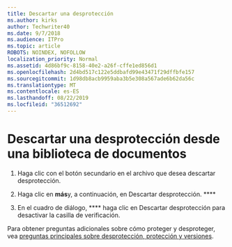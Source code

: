 ```yaml
---
title: Descartar una desprotección
ms.author: kirks
author: Techwriter40
ms.date: 9/7/2018
ms.audience: ITPro
ms.topic: article
ROBOTS: NOINDEX, NOFOLLOW
localization_priority: Normal
ms.assetid: 4d86bf9c-8158-40e2-a26f-cffe1ed856d1
ms.openlocfilehash: 2d4bd517c122e5ddbafd99e43471f29dffbfe157
ms.sourcegitcommit: 1d98db8acb9959aba3b5e308a567ade6b62da56c
ms.translationtype: MT
ms.contentlocale: es-ES
ms.lasthandoff: 08/22/2019
ms.locfileid: "36512692"
---
```

# <a name="discard-a-check-out-from-a-document-library"></a>Descartar una desprotección desde una biblioteca de documentos

1. Haga clic con el botón secundario en el archivo que desea descartar desprotección.
    
2. Haga clic en **más**y, a continuación, en Descartar desprotección. **** 
    
3. En el cuadro de diálogo, **** haga clic en Descartar desprotección para desactivar la casilla de verificación. 
    
Para obtener preguntas adicionales sobre cómo proteger y desproteger, vea [preguntas principales sobre desprotección, protección y versiones](https://go.microsoft.com/fwlink/?linkid=2018786).
  

